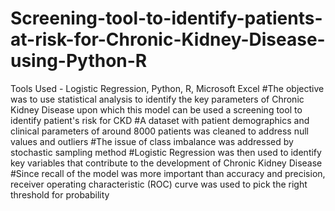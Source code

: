 # Screening-tool-to-identify-patients-at-risk-for-Chronic-Kidney-Disease-using-Python-R
Tools Used - Logistic Regression, Python, R, Microsoft Excel #The objective was to use statistical analysis to identify the key parameters of Chronic Kidney Disease upon which this model can be used a screening tool to identify patient's risk for CKD #A dataset with patient demographics and clinical parameters of around 8000 patients was cleaned to address null values and outliers #The issue of class imbalance was addressed by stochastic sampling method #Logistic Regression was then used to identify key variables that contribute to the development of Chronic Kidney Disease #Since recall of the model was more important than accuracy and precision, receiver operating characteristic (ROC) curve was used to pick the right threshold for probability

